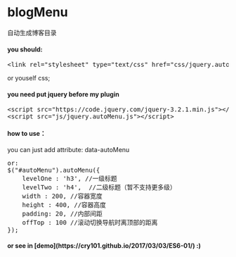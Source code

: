 # blogMenu
自动生成博客目录

<h4>you should:</h4>
<div class="highlight highlight-text-html-basic">
<pre>
&lt;<span class="pl-ent">link</span> <span class="pl-e">rel</span>=<span class="pl-s"><span class="pl-pds">"</span>stylesheet<span class="pl-pds">"</span></span> <span class="pl-e">type</span>=<span class="pl-s"><span class="pl-pds">"</span>text/css<span class="pl-pds">"</span></span> <span class="pl-e">href</span>=<span class="pl-s"><span class="pl-pds">"</span>css/jquery.autoMenu.css<span class="pl-pds">"</span></span>&gt;
</pre>
</div>
or youself css;

<h4>you need put jquery before my plugin</h4>
<div class="highlight highlight-text-html-basic">
<pre>
&lt;<span class="pl-ent">script</span> <span class="pl-e">src</span>=<span class="pl-s"><span class="pl-pds">"</span>https://code.jquery.com/jquery-3.2.1.min.js<span class="pl-pds">"</span></span>&gt;&lt;/<span class="pl-ent">script</span>&gt;
&lt;<span class="pl-ent">script</span> <span class="pl-e">src</span>=<span class="pl-s"><span class="pl-pds">"</span>js/jquery.autoMenu.js<span class="pl-pds">"</span></span>&gt;&lt;/<span class="pl-ent">script</span>&gt;
</pre>
</div>

<h4>how to use：</h4>
you can just add attribute: data-autoMenu
<div class="highlight highlight-text-html-basic">
<pre>
or:
$("#autoMenu").autoMenu({
    levelOne : 'h3', //一级标题
    levelTwo : 'h4',  //二级标题（暂不支持更多级）
    width : 200, //容器宽度
    height : 400, //容器高度
    padding: 20, //内部间距
    offTop : 100 //滚动切换导航时离顶部的距离
});
</pre>
</div>
<h4>or see in [demo](https://cry101.github.io/2017/03/03/ES6-01/) :)</h4>
